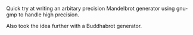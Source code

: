 Quick try at writing an arbitary precision Mandelbrot generator using gnu-gmp to handle high precision.

Also took the idea further with a Buddhabrot generator.
